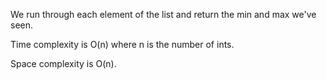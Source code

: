 We run through each element of the list and return the min and max we've seen.

Time complexity is O(n) where n is the number of ints.

Space complexity is O(n).